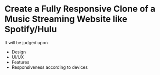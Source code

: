 # Create a Fully Responsive Clone of a Music Streaming Website like Spotify/Hulu

It will be judged upon

- Design
- UI/UX
- Features
- Responsiveness according to devices

